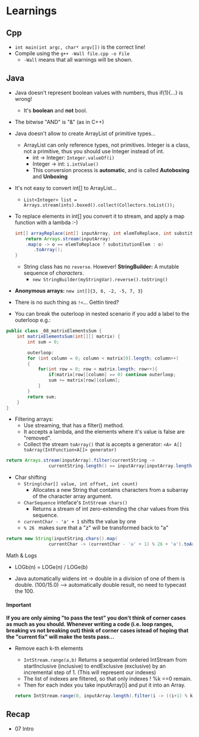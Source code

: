 # Learnings

## Cpp
- `int main(int argc, char* argv[])` is the correct line!
- Compile using the `g++ -Wall file.cpp -o File`
  - `-Wall` means that all warnings will be shown.

## Java
- Java doesn't represent boolean values with numbers, thus if(1){...} is wrong!
  - It's **boolean** and **not** bool.
- The bitwise "AND" is "&" (as in C++)
- Java doesn't allow to create ArrayList<E> of primitive types...
  - ArrayList can only reference types, not primitives. Integer is a class, not a primitive, thus you should use Integer instead of int.
    - int -> Integer: `Integer.valueOf(i)`
    - Integer -> int: `i.intValue()`
    - This conversion process is **automatic**, and is called **Autoboxing** and **Unboxing**
- It's not easy to convert int[] to ArrayList<Integer>...
  - `List<Integer> list = Arrays.stream(ints).boxed().collect(Collectors.toList());`
- To replace elements in int[] you convert it to stream, and apply a map function with a lambda :-)

  ```java
  int[] arrayReplace(int[] inputArray, int elemToReplace, int substitutionElem) {
      return Arrays.stream(inputArray)
      .map(o -> o == elemToReplace ? substitutionElem : o)
         .toArray();
  }
  ```

  - String class has no `reverse`. However! **StringBuilder:** A mutable sequence of *characters*.
    - `new StringBuilder(myStringVar).reverse().toString()`

- **Anonymous arrays:** `new int[]{3, 6, -2, -5, 7, 3}`
- There is no such thing as `!<`... Gettin tired?
- You can break the outerloop in nested scenario if you add a label to the outerloop e.g.:

```java
public class _08_matrixElementsSum {
    int matrixElementsSum(int[][] matrix) {
        int sum = 0;

        outerloop:
        for (int column = 0; column < matrix[0].length; column++)
        {
            for(int row = 0; row < matrix.length; row++){
                if(matrix[row][column] == 0) continue outerloop;
                sum += matrix[row][column];
            }
        }
        return sum;
    }
}
```

- Filtering arrays:
  - Use streaming, that has a filter() method.
  - It accepts a lambda, and the elements where it's value is false are "removed".
  - Collect the stream `toArray()` that is accepts a generator: `<A> A[] toArray(IntFunction<A[]> generator)`
```java
return Arrays.stream(inputArray).filter(currentString ->
                currentString.length() == inputArray[inputArray.length - 1].length()).toArray(String[]::new);
```

- Char shifting
  - `String(char[] value, int offset, int count)`
    - Allocates a new String that contains characters from a subarray of the character array argument.
  - `CharSequence` inteface's `IntStream chars()`
    - Returns a stream of int zero-extending the char values from this sequence.
  - `currentChar - 'a' + 1` shifts the value by one
  - `% 26 ` makes sure that a "z" will be transformed back to "a"
```java
return new String(inputString.chars().map(
                currentChar -> (currentChar - 'a' + 1) % 26 + 'a').toArray(), 0, inputString.length());
```

Math & Logs
- LOGb(n) = LOGe(n) / LOGe(b)

- Java automatically widens int -> double in a division of one of them is double. (100/15.0) --> automatically double result, no need to typecast the 100.

#### Important
**If you are only aiming "to pass the test" you don't think of corner cases as much as you should. Whenever writing a code (i.e. loop ranges, breaking vs not breaking out) think of corner cases istead of hoping that the "current fix" will make the tests pass...**


- Remove each k-th elements
  - `IntStream.range(a,b)` Returns a sequential ordered IntStream from startInclusive (inclusive) to endExclusive (exclusive) by an incremental step of 1. (This will represent our indexes)
  - The list of indexes are filtered, so that only indexes ! %k ==0 remain.
  - Then for each index you take inputArray[i] and put it into an Array.

  ```java
  return IntStream.range(0, inputArray.length).filter(i -> ((i+1) % k) != 0).map(i -> inputArray[i]).toArray();
  ```

## Recap
- 07 Intro

